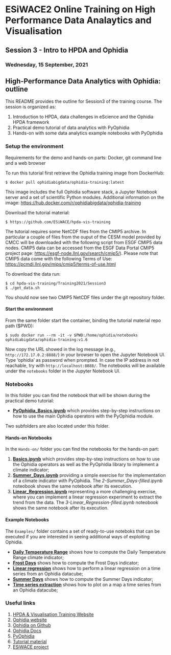 # ESiWACE2 Online Training on High Performance Data Analaytics and Visualisation

## Session 3 - Intro to HPDA and Ophidia

### Wednesday, 15 September, 2021

## High-Performance Data Analytics with Ophidia: outline

This README provides the outline for Session3 of the training course. The session is organized as:

1. Introduction to HPDA, data challenges in eScience and the Ophidia HPDA framework
2. Practical demo tutorial of data analytics with PyOphidia
3. Hands-on with some data analytics example notebooks with PyOphidia

### Setup the environment

Requirements for the demo and hands-on parts: Docker, git command line and a web browser 

To run this tutorial first retrieve the Ophidia training image from DockerHub:

```
$ docker pull ophidiabigdata/ophidia-training:latest
```

This image includes the full Ophidia software stack, a Jupyter Notebook server and a set of scientific Python modules. Additional information on the image: https://hub.docker.com/r/ophidiabigdata/ophidia-training

Download the tutorial material:

```
$ https://github.com/ESiWACE/hpda-vis-training
```

The tutorial requires some NetCDF files from the CMIP5 archive. In particular a couple of files from the ouput of the CESM model provided by CMCC will be downloaded with the following script from ESGF CMIP5 data nodes. CMIP5 data can be accessed from the ESGF Data Portal CMIP5 project page: https://esgf-node.llnl.gov/search/cmip5/). Please note that CMIP5 data come with the following Terms of Use: https://pcmdi.llnl.gov/mips/cmip5/terms-of-use.html 

To download the data run:

```
$ cd hpda-vis-training/Training2021/Session3
$ ./get_data.sh
```

You should now see two CMIP5 NetCDF files under the git repository folder. 

#### Start the environment

From the same folder start the container, binding the tutorial material repo path ($PWD): 

```
$ sudo docker run --rm -it -v $PWD:/home/ophidia/notebooks ophidiabigdata/ophidia-training:v1.6
```

Now copy the URL showed in the log message (e.g., `http://172.17.0.2:8888/`) in your browser to open the Jupyter Notebook UI. Type ‘ophidia’ as password when prompted. In case the IP address in not reachable, try with `http://localhost:8888/`. The notebooks will be available under the ```notebooks``` folder in the Jupyter Notebook UI.

### Notebooks

In this folder you can find the notebook that will be shown during the practical demo tutorial:

- [**PyOphidia_Basics.ipynb**](./PyOphidia_Basics.ipynb) which provides step-by-step instructions on how to use the main Ophidia operators with the PyOphidia module.

Two subfolders are also located under this folder. 

#### Hands-on Notebooks

In the ```Hands-on/``` folder you can find the notebooks for the hands-on part:

1. [**Basics.ipynb**](./Hands-on/1-Basics.ipynb) which provides step-by-step instructions on how to use the Ophidia operators as well as the PyOphidia library to implement a climate indicator; 
2. [**Summer_Days.ipynb**](./Hands-on/2-Summer_Days.ipynb) providing a simple exercise for the implementation of a climate indicator with PyOphidia. The *2-Summer_Days-filled.ipynb* noteobook shows the same notebook after its execution.
3. [**Linear_Regression.ipynb**](./Hands-on/3-Linear_Regression.ipynb) representing a more challenging exercise, where you can implement a linear regression experiment to extract the trend from the data.  The *3-Linear_Regression-filled.ipynb* noteobook shows the same notebook after its execution.

#### Example Notebooks

The ```Examples/``` folder contains a set of ready-to-use noteboks that can be executed if you are interested in seeing additional ways of exploiting Ophidia.

- [**Daily Temperature Range**](./Examples/Daily_Temperature_Range.ipynb) shows how to compute the Daily Temperature Range climate indicator;
- [**Frost Days**](./Examples/Frost_Days.ipynb) shows how to compute the Frost Days indicator;
- [**Linear regression**](./Examples/Linear_regression.ipynb) shows how to perform a linear regression on a time series from an Ophidia datacube;
- [**Summer Days**](./Examples/Summer_Days.ipynb) shows how to compute the Summer Days indicator;
- [**Time series extraction**](./Examples/Time_series_extraction.ipynb) shows how to plot on a map a time series from an Ophidia datacube;

### Useful links

1. [HPDA & Visualisation Training Website](https://www.esiwace.eu/events/training-on-high-performance-data-analytics-and-visualisation-in-september-2021)
2. [Ophidia website](http://ophidia.cmcc.it/)
3. [Ophidia on Github](https://github.com/OphidiaBigData)
4. [Ophidia Docs](http://ophidia.cmcc.it/documentation/)
5. [PyOphidia](https://github.com/OphidiaBigData/PyOphidia/)
6. [Tutorial material](https://github.com/ESiWACE/hpda-vis-training/tree/master/Training2021)
7. [ESiWACE project](https://www.esiwace.eu/)
